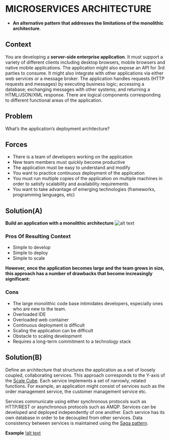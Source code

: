 # MICROSERVICES ARCHITECTURE
* **An alternative pattern that addresses the limitations of the monolithic architecture**.


## Context

You are developing a **server-side enterprise application**. It must support a variety of different clients including desktop browsers, mobile browsers and native mobile applications. The application might also expose an API for 3rd parties to consume. It might also integrate with other applications via either web services or a message broker. The application handles requests (HTTP requests and messages) by executing business logic; accessing a database; exchanging messages with other systems; and returning a HTML/JSON/XML response. There are logical components corresponding to different functional areas of the application.

## Problem

What’s the application’s deployment architecture?


## Forces

* There is a team of developers working on the application
* New team members must quickly become productive
* The application must be easy to understand and modify
* You want to practice continuous deployment of the application
* You must run multiple copies of the application on multiple machines in order to satisfy scalability and availability requirements
* You want to take advantage of emerging technologies (frameworks, programming languages, etc)


## Solution(A)

**Build an application with a monolithic architecture**
![alt text](http://microservices.io/i/DecomposingApplications.011.jpg)

### Pros Of Resulting Context
* Simple to develop
* Simple to deploy
* Simple to scale 

**However, once the application becomes large and the team grows in size, this approach has a number of drawbacks that become increasingly significant:**

### Cons 
* The large monolithic code base intimidates developers, especially ones who are new to the team.
* Overloaded IDE
* Overloaded web container 
* Continuous deployment is difficult 
* Scaling the application can be difficult
* Obstacle to scaling development
* Requires a long-term commitment to a technology stack 

## Solution(B)

Define an architecture that structures the application as a set of loosely coupled, collaborating services. This approach corresponds to the Y-axis of the [Scale Cube](http://microservices.io/articles/scalecube.html). Each service implements a set of narrowly, related functions. For example, an application might consist of services such as the order management service, the customer management service etc.

Services communicate using either synchronous protocols such as HTTP/REST or asynchronous protocols such as AMQP. Services can be developed and deployed independently of one another. Each service has its own database in order to be decoupled from other services. Data consistency between services is maintained using the [Saga pattern](http://microservices.io/patterns/data/saga.html).

**Example**
[!alt text](http://microservices.io/i/Microservice_Architecture.png)
